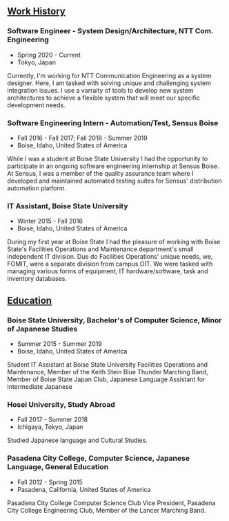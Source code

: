 <style>
h2 {
  text-decoration: underline;
}
</style>

## Work History

### Software Engineer - System Design/Architecture, NTT Com. Engineering

* Spring 2020 - Current
* Tokyo, Japan

Currently, I'm working for NTT Communication Engineering as a system designer. Here, I am tasked with solving unique and challenging system integration issues. I use a varraity of tools to develop new system architectures to achieve a flexible system that will meet our specific development needs.

### Software Engineering Intern - Automation/Test, Sensus Boise

* Fall 2016 - Fall 2017; Fall 2018 - Summer 2019
* Boise, Idaho, United States of America

While I was a student at Boise State University I had the opportunity to participate in an ongoing software engineering internship at Sensus Boise. At Sensus, I was a member of the quality assurance team where I developed and maintained automated testing suites for Sensus' distribution automation platform.

### IT Assistant, Boise State University

* Winter 2015 - Fall 2016
* Boise, Idaho, United States of America

During my first year at Boise State I had the pleasure of working with Boise State's Facilities Operations and Maintenance department's small independent IT division. Due do Facilities Operations' unique needs, we, FOMIT, were a separate division from campus OIT. We were tasked with managing various forms of equipment, IT hardware/software, task and inventory databases.

## Education

### Boise State University, Bachelor's of Computer Science, Minor of Japanese Studies

* Summer 2015 - Summer 2019
* Boise, Idaho, United States of America

Student IT Assistant at Boise State University Facilities Operations and Maintenance, Member of the Keith Stein Blue Thunder Marching Band, Member of Boise State Japan Club, Japanese Language Assistant for intermediate Japanese

### Hosei University, Study Abroad

* Fall 2017 - Summer 2018
* Ichigaya, Tokyo, Japan

Studied Japanese language and Cultural Studies.

### Pasadena City College, Computer Science, Japanese Language, General Education

* Fall 2012 - Spring 2015
* Pasadena, California, United States of America

Pasadena City College Computer Science Club Vice President, Pasadena City College Engineering Club, Member of the Lancer Marching Band.
